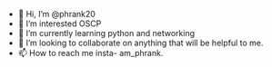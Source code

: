 - 👋 Hi, I’m @phrank20
- 👀 I’m interested OSCP
- 🌱 I’m currently learning python and networking
- 💞️ I’m looking to collaborate on anything that will be helpful to me.
- 📫 How to reach me insta- am_phrank. 

<!---
phrank20/phrank20 is a ✨ special ✨ repository because its `README.md` (this file) appears on your GitHub profile.
You can click the Preview link to take a look at your changes.
--->
